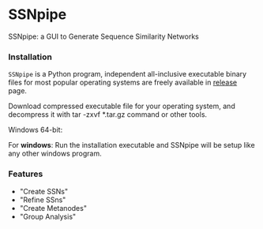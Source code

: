 # SSNpipe
SSNpipe: a GUI to Generate Sequence Similarity Networks

### Installation
`SSNpipe` is a Python program, independent all-inclusive executable binary files for most popular operating systems are freely available in [release](https://github.com/ahvdk/ssnpipe/releases) page.

Download compressed executable file for your operating system, and decompress it with tar -zxvf *.tar.gz command or other tools.

Windows 64-bit: 

For **windows**: Run the installation executable and SSNpipe will be setup like any other windows program.

### Features

- "Create SSNs"
- "Refine SSns"
- "Create Metanodes"
- "Group Analysis"
